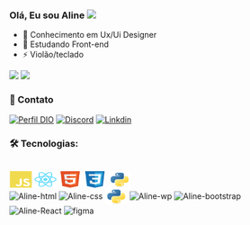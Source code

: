 ### Olá, Eu sou Aline <img src="https://github.com/TheDudeThatCode/TheDudeThatCode/blob/master/Assets/Mario_Hello_Big.gif" width="30px">

- 🔭 Conhecimento em Ux/Ui Designer
- 🌱 Estudando Front-end
- ⚡ Violão/teclado
<div>
  <img height="180em" src="https://github-readme-stats.vercel.app/api?username=alineGMarques&show_icons=true&theme=radical"/>
   <img height="180em" src="https://github-readme-stats.vercel.app/api/top-langs/?username=alineGMarques&layout=compact&theme=radical"/>
</div>

### 🤝 Contato

[![Perfil DIO](https://img.shields.io/badge/-Meu%20Perfil%20na%20DIO-30A3DC?style=for-the-badge)](https://web.dio.me/users/alineuxuidesigner?tab=achievements)
[![Discord](https://img.shields.io/badge/Discord-7289DA?style=for-the-badge&logo=discord&logoColor=white)](https://discord.com/channels/@me)
[![Linkdin](https://img.shields.io/badge/LinkedIn-0077B5?style=for-the-badge&logo=linkedin&logoColor=white)](https://www.linkedin.com/in/aline-marques-230767169/)

### 🛠️ Tecnologias:
<div>
  <div style="display: inline_block"><br>
  <img align="center" alt="Aline-Js" height="30" width="40" src="https://raw.githubusercontent.com/devicons/devicon/master/icons/javascript/javascript-plain.svg">
  <img align="center" alt="Aline-React" height="30" width="40" src="https://raw.githubusercontent.com/devicons/devicon/master/icons/react/react-original.svg">
  <img align="center" alt="Aline-HTML" height="30" width="40" src="https://raw.githubusercontent.com/devicons/devicon/master/icons/html5/html5-original.svg">
  <img align="center" alt="Aline-CSS" height="30" width="40" src="https://raw.githubusercontent.com/devicons/devicon/master/icons/css3/css3-original.svg">
  <img align="center" alt="Aline-Python" height="30" width="40" src="https://raw.githubusercontent.com/devicons/devicon/master/icons/python/python-original.svg">
 
</div>
<img align="center" alt="Aline-html" height="30" width="40" src="https://cdn.jsdelivr.net/gh/devicons/devicon/icons/html5/html5-original.svg"/>
<img align="center" alt="Aline-css" height="30" width="40" src="https://cdn.jsdelivr.net/gh/devicons/devicon/icons/css3/css3-original.svg"/>
  
  <img align="center" alt="Edu-Python" height="30" width="40" src="https://raw.githubusercontent.com/devicons/devicon/master/icons/python/python-original.svg">
<img align="center" alt="Aline-wp" height="30" width="40" src="https://cdn.jsdelivr.net/gh/devicons/devicon/icons/wordpress/wordpress-plain-wordmark.svg"/>
<img  align="center" alt="Aline-bootstrap" height="30" width="40" src="https://cdn.jsdelivr.net/gh/devicons/devicon/icons/bootstrap/bootstrap-original.svg" />
<img align="center" alt="Aline-React" height="30" width="40" src="https://upload.wikimedia.org/wikipedia/commons/thumb/a/a7/React-icon.svg/2300px-React-icon.svg.png">
<img align="center" alt="figma" height="30" width="40"  src="https://cdn.jsdelivr.net/gh/devicons/devicon/icons/figma/figma-original.svg" />

</div>
